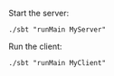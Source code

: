 Start the server:
```
./sbt "runMain MyServer"
```

Run the client:
```
./sbt "runMain MyClient"
```
